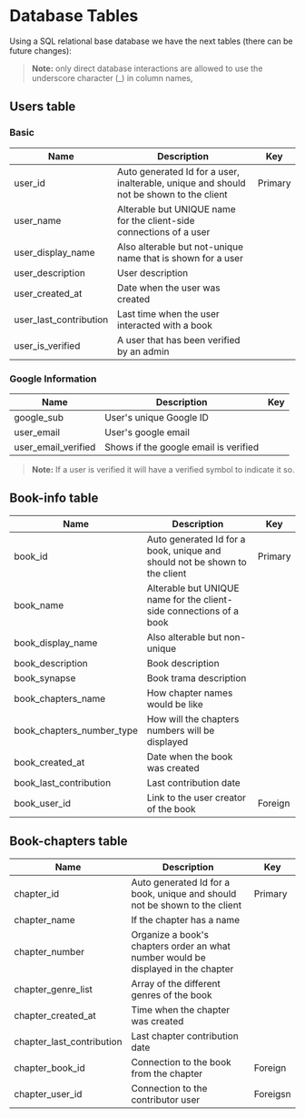 # Database Tables

Using a SQL relational base database we have the next tables (there can be future changes):

> **Note:** only direct database interactions are allowed to use the underscore character (_) in column names, 

## Users table

### Basic

| Name | Description | Key |
|------|-------------|-----|
| user_id | Auto generated Id for a user, inalterable, unique and should not be shown to the client | Primary |
| user_name | Alterable but UNIQUE name for the client-side connections of a user |
| user_display_name | Also alterable but not-unique name that is shown for a user |
| user_description | User description |
| user_created_at | Date when the user was created |
| user_last_contribution | Last time when the user interacted with a book |
| user_is_verified | A user that has been verified by an admin |

### Google Information

| Name | Description | Key |
|------|-------------|-----|
| google_sub | User's unique Google ID |
| user_email | User's google email |
| user_email_verified | Shows if the google email is verified |

> **Note:** If a user is verified it will have a verified symbol to indicate it so.

## Book-info table

| Name | Description | Key |
|------|-------------|-----|
| book_id | Auto generated Id for a book, unique and should not be shown to the client | Primary |
| book_name | Alterable but UNIQUE name for the client-side connections of a book |
| book_display_name | Also alterable but non-unique |
| book_description | Book description |
| book_synapse | Book trama description |
| book_chapters_name | How chapter names would be like |
| book_chapters_number_type | How will the chapters numbers will be displayed |
| book_created_at | Date when the book was created |
| book_last_contribution | Last contribution date |
| book_user_id | Link to the user creator of the book | Foreign |


## Book-chapters table

| Name | Description | Key |
|------|-------------|-----|
| chapter_id | Auto generated Id for a book, unique and should not be shown to the client | Primary |
| chapter_name | If the chapter has a name |
| chapter_number | Organize a book's chapters order an what number would be displayed in the chapter |
| chapter_genre_list | Array of the different genres of the book |
| chapter_created_at | Time when the chapter was created |
| chapter_last_contribution | Last chapter contribution date |
| chapter_book_id | Connection to the book from the chapter | Foreign |
| chapter_user_id | Connection to the contributor user | Foreigsn |

